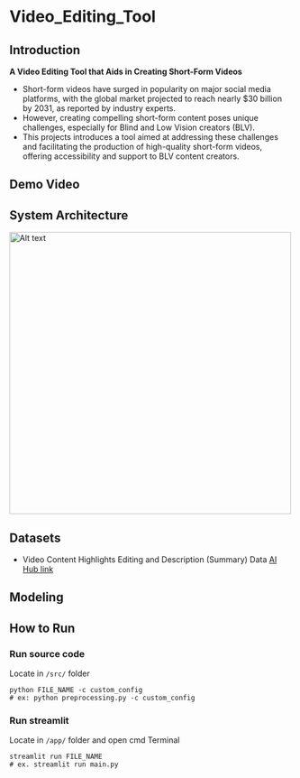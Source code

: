 # Video_Editing_Tool

## Introduction
**A Video Editing Tool that Aids in Creating Short-Form Videos**
- Short-form videos have surged in popularity on major social media platforms, with the global market projected to reach nearly $30 billion by 2031, as reported by industry experts. 
- However, creating compelling short-form content poses unique challenges, especially for Blind and Low Vision creators (BLV). 
- This projects introduces a tool aimed at addressing these challenges and facilitating the production of high-quality short-form videos, offering accessibility and support to BLV content creators.

## Demo Video

## System Architecture
<img src="https://github.com/jjeongah/Video_Editing_Tool/assets/65378914/d06c162a-7d6a-4bec-b0cd-478ef7528637" alt="Alt text" width="500"/>

## Datasets
- Video Content Highlights Editing and Description (Summary) Data [AI Hub link](https://www.aihub.or.kr/aihubdata/data/view.do?currMenu=115&topMenu=100&aihubDataSe=realm&dataSetSn=616)

## Modeling

## How to Run
### Run source code
Locate in `/src/` folder
```
python FILE_NAME -c custom_config 
# ex: python preprocessing.py -c custom_config
```
### Run streamlit
Locate in `/app/` folder and open cmd Terminal
```
streamlit run FILE_NAME
# ex. streamlit run main.py
```
